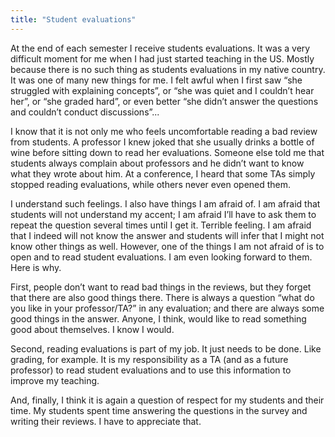 ```yaml
---
title: "Student evaluations"
---
```


At the end of each semester I receive students evaluations. It was a very difficult moment for me
when I had just started teaching in the US. Mostly because there is no such thing as students
evaluations in my native country.<!--more--> It was one of many new things for me. I felt awful when
I first saw “she struggled with explaining concepts”, or “she was quiet and I couldn’t hear her”, or
“she graded hard”, or even better “she didn’t answer the questions and couldn’t conduct
discussions”...

I know that it is not only me who feels uncomfortable reading a bad review from students. A
professor I knew joked that she usually drinks a bottle of wine before sitting down to read her
evaluations. Someone else told me that students always complain about professors and he didn’t want
to know what they wrote about him. At a conference, I heard that some TAs simply stopped reading
evaluations, while others never even opened them.

I understand such feelings. I also have things I am afraid of. I am afraid that students will not
understand my accent; I am afraid I’ll have to ask them to repeat the question several times until I
get it. Terrible feeling. I am afraid that I indeed will not know the answer and students will infer
that I might not know other things as well. However, one of the things I am not afraid of is to open
and to read student evaluations. I am even looking forward to them. Here is why.

First, people don’t want to read bad things in the reviews, but they forget that there are also good
things there. There is always a question “what do you like in your professor/TA?” in any evaluation;
and there are always some good things in the answer. Anyone, I think, would like to read something
good about themselves. I know I would.

Second, reading evaluations is part of my job. It just needs to be done. Like grading, for example.
It is my responsibility as a TA (and as a future professor) to read student evaluations and to use
this information to improve my teaching.

And, finally, I think it is again a question of respect for my students and their time. My students
spent time answering the questions in the survey and writing their reviews. I have to appreciate
that.
